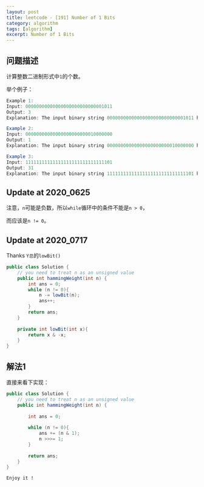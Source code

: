 ```yaml
---
layout: post
title: leetcode - [191] Number of 1 Bits
category: algorithm
tags: [algorithm]
excerpt: Number of 1 Bits
---
```


## 问题描述  

计算整数二进制形式中`1`的个数。  

举个例子：  

``` java
Example 1:
Input: 00000000000000000000000000001011
Output: 3
Explanation: The input binary string 00000000000000000000000000001011 has a total of three '1' bits.

Example 2:
Input: 00000000000000000000000010000000
Output: 1
Explanation: The input binary string 00000000000000000000000010000000 has a total of one '1' bit.

Example 3:
Input: 11111111111111111111111111111101
Output: 31
Explanation: The input binary string 11111111111111111111111111111101 has a total of thirty one '1' bits.
```

## Update at 2020_0625  

注意，`n`可能是负数，所以`while`循环中的条件不能是`n > 0`，  

而应该是`n != 0`。  

## Update at 2020_0717  

Thanks `Y总`的`lowBit()`  

``` java
public class Solution {
    // you need to treat n as an unsigned value
    public int hammingWeight(int n) {
        int ans = 0;
        while (n != 0){
            n -= lowBit(n);
            ans++;
        }
        return ans;
    }
    
    private int lowBit(int x){
        return x & -x;
    }
}
```

## 解法1  


直接来看下实现：  


``` java
public class Solution {
    // you need to treat n as an unsigned value
    public int hammingWeight(int n) {
        
        int ans = 0;
        
        while (n != 0){
            ans += (n & 1);
            n >>>= 1;
        }
        
        return ans;
    }
}
```

`Enjoy it ! `